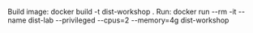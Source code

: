 Build image: docker build -t dist-workshop .
Run: docker run --rm -it --name dist-lab --privileged --cpus=2 --memory=4g dist-workshop
